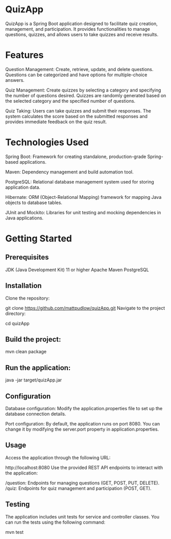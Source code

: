 # QuizApp

QuizApp is a Spring Boot application designed to facilitate quiz creation, management, and participation. It provides functionalities to manage questions, quizzes, and allows users to take quizzes and receive results.

# Features

Question Management: Create, retrieve, update, and delete questions. Questions can be categorized and have options for multiple-choice answers.

Quiz Management: Create quizzes by selecting a category and specifying the number of questions desired. Quizzes are randomly generated based on the selected category and the specified number of questions.

Quiz Taking: Users can take quizzes and submit their responses. The system calculates the score based on the submitted responses and provides immediate feedback on the quiz result.

# Technologies Used

Spring Boot: Framework for creating standalone, production-grade Spring-based applications.

Maven: Dependency management and build automation tool.

PostgreSQL: Relational database management system used for storing application data.

Hibernate: ORM (Object-Relational Mapping) framework for mapping Java objects to database tables.

JUnit and Mockito: Libraries for unit testing and mocking dependencies in Java applications.

# Getting Started

## Prerequisites

JDK (Java Development Kit) 11 or higher
Apache Maven
PostgreSQL

## Installation

Clone the repository:

git clone https://github.com/mattpudlow/quizApp.git
Navigate to the project directory:

cd quizApp

## Build the project:

mvn clean package

## Run the application:

java -jar target/quizApp.jar

## Configuration

Database configuration: Modify the application.properties file to set up the database connection details.

Port configuration: By default, the application runs on port 8080. You can change it by modifying the server.port property in application.properties.

## Usage

Access the application through the following URL:

http://localhost:8080
Use the provided REST API endpoints to interact with the application:

/question: Endpoints for managing questions (GET, POST, PUT, DELETE).
/quiz: Endpoints for quiz management and participation (POST, GET).

## Testing

The application includes unit tests for service and controller classes. You can run the tests using the following command:

mvn test